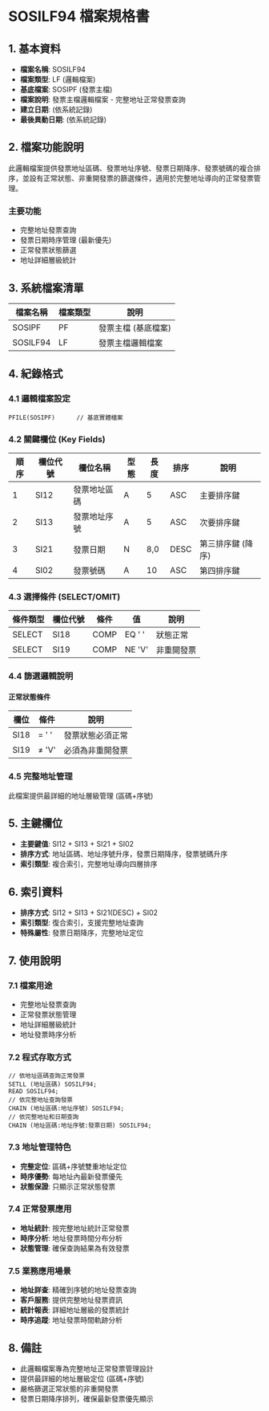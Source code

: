 # SOSILF94 檔案規格書

## 1. 基本資料
- **檔案名稱**: SOSILF94
- **檔案類型**: LF (邏輯檔案)
- **基底檔案**: SOSIPF (發票主檔)
- **檔案說明**: 發票主檔邏輯檔案 - 完整地址正常發票查詢
- **建立日期**: (依系統記錄)
- **最後異動日期**: (依系統記錄)

## 2. 檔案功能說明
此邏輯檔案提供發票地址區碼、發票地址序號、發票日期降序、發票號碼的複合排序，並設有正常狀態、非重開發票的篩選條件，適用於完整地址導向的正常發票管理。

### 主要功能
- 完整地址發票查詢
- 發票日期時序管理 (最新優先)
- 正常發票狀態篩選
- 地址詳細層級統計

## 3. 系統檔案清單
| 檔案名稱 | 檔案類型 | 說明 |
|----------|----------|------|
| SOSIPF | PF | 發票主檔 (基底檔案) |
| SOSILF94 | LF | 發票主檔邏輯檔案 |

## 4. 紀錄格式

### 4.1 邏輯檔案設定
```
PFILE(SOSIPF)      // 基底實體檔案
```

### 4.2 關鍵欄位 (Key Fields)
| 順序 | 欄位代號 | 欄位名稱 | 型態 | 長度 | 排序 | 說明 |
|------|----------|----------|------|------|------|------|
| 1 | SI12 | 發票地址區碼 | A | 5 | ASC | 主要排序鍵 |
| 2 | SI13 | 發票地址序號 | A | 5 | ASC | 次要排序鍵 |
| 3 | SI21 | 發票日期 | N | 8,0 | DESC | 第三排序鍵 (降序) |
| 4 | SI02 | 發票號碼 | A | 10 | ASC | 第四排序鍵 |

### 4.3 選擇條件 (SELECT/OMIT)
| 條件類型 | 欄位代號 | 條件 | 值 | 說明 |
|----------|----------|------|----|----|
| SELECT | SI18 | COMP | EQ ' ' | 狀態正常 |
| SELECT | SI19 | COMP | NE 'V' | 非重開發票 |

### 4.4 篩選邏輯說明
#### 正常狀態條件
| 欄位 | 條件 | 說明 |
|------|------|------|
| SI18 | = ' ' | 發票狀態必須正常 |
| SI19 | ≠ 'V' | 必須為非重開發票 |

### 4.5 完整地址管理
此檔案提供最詳細的地址層級管理 (區碼+序號)

## 5. 主鍵欄位
- **主要鍵值**: SI12 + SI13 + SI21 + SI02
- **排序方式**: 地址區碼、地址序號升序，發票日期降序，發票號碼升序
- **索引類型**: 複合索引，完整地址導向四層排序

## 6. 索引資料
- **排序方式**: SI12 + SI13 + SI21(DESC) + SI02
- **索引類型**: 復合索引，支援完整地址查詢
- **特殊屬性**: 發票日期降序，完整地址定位

## 7. 使用說明

### 7.1 檔案用途
- 完整地址發票查詢
- 正常發票狀態管理
- 地址詳細層級統計
- 地址發票時序分析

### 7.2 程式存取方式
```rpg
// 依地址區碼查詢正常發票
SETLL (地址區碼) SOSILF94;
READ SOSILF94;
// 依完整地址查詢發票
CHAIN (地址區碼:地址序號) SOSILF94;
// 依完整地址和日期查詢
CHAIN (地址區碼:地址序號:發票日期) SOSILF94;
```

### 7.3 地址管理特色
- **完整定位**: 區碼+序號雙重地址定位
- **時序優勢**: 每地址內最新發票優先
- **狀態保證**: 只顯示正常狀態發票

### 7.4 正常發票應用
- **地址統計**: 按完整地址統計正常發票
- **時序分析**: 地址發票時間分布分析
- **狀態管理**: 確保查詢結果為有效發票

### 7.5 業務應用場景
- **地址詳查**: 精確到序號的地址發票查詢
- **客戶服務**: 提供完整地址發票資訊
- **統計報表**: 詳細地址層級的發票統計
- **時序追蹤**: 地址發票時間軌跡分析

## 8. 備註
- 此邏輯檔案專為完整地址正常發票管理設計
- 提供最詳細的地址層級定位 (區碼+序號)
- 嚴格篩選正常狀態的非重開發票
- 發票日期降序排列，確保最新發票優先顯示 